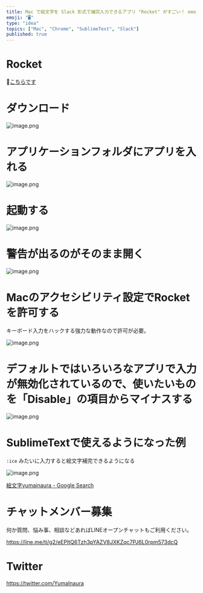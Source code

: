 ```yaml
---
title: Mac で絵文字を Slack 形式で補完入力できるアプリ "Rocket" がすごい！ emojiが見つからない対策。
emoji: "🖥"
type: "idea"
topics: ["Mac", "Chrome", "SublimeText", "Slack"]
published: true
---
```


# Rocket

🚀[こちらです](https://matthewpalmer.net/rocket/)

# ダウンロード

![image.png](https://qiita-image-store.s3.amazonaws.com/0/89618/5c37eb92-949c-b58a-18ea-9997f415aa1c.png)

# アプリケーションフォルダにアプリを入れる

![image.png](https://qiita-image-store.s3.amazonaws.com/0/89618/c79cc97b-5ff4-c717-9e4d-965a88271b9b.png)

# 起動する

![image.png](https://qiita-image-store.s3.amazonaws.com/0/89618/f0d66ea0-2270-b565-8bc6-f4cfe87fd000.png)

# 警告が出るのがそのまま開く

![image.png](https://qiita-image-store.s3.amazonaws.com/0/89618/aff81655-8a92-d770-7ed1-20ea207a583c.png)

# Macのアクセシビリティ設定でRocketを許可する

キーボード入力をハックする強力な動作なので許可が必要。

![image.png](https://qiita-image-store.s3.amazonaws.com/0/89618/6222c1f2-22f2-a59f-8e33-d25a9c588feb.png)

# デフォルトではいろいろなアプリで入力が無効化されているので、使いたいものを「Disable」の項目からマイナスする

![image.png](https://qiita-image-store.s3.amazonaws.com/0/89618/92b4c8db-1144-ed13-88ac-0789b4ce636c.png)

# SublimeTextで使えるようになった例

`:ice` みたいに入力すると絵文字補完できるようになる

![image.png](https://qiita-image-store.s3.amazonaws.com/0/89618/dddd9dd7-40cf-c223-459f-3f26dcddcfd1.png)




[絵文字yumainaura - Google Search](https://www.google.co.jp/search?q=%E7%B5%B5%E6%96%87%E5%AD%97yumainaura&oq=%E7%B5%B5%E6%96%87%E5%AD%97yumainaura&aqs=chrome..69i57.4204j1j7&sourceid=chrome&ie=UTF-8)








<!-- Update From Qiita API -->

# チャットメンバー募集


何か質問、悩み事、相談などあればLINEオープンチャットもご利用ください。

https://line.me/ti/g2/eEPltQ6Tzh3pYAZV8JXKZqc7PJ6L0rpm573dcQ





# Twitter


https://twitter.com/YumaInaura


<!-- Update From Qiita API -->


